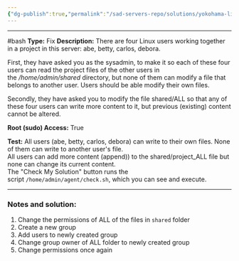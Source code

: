 ```yaml
---
{"dg-publish":true,"permalink":"/sad-servers-repo/solutions/yokohama-linux-users-working-together/"}
---
```


---
#bash 
**Type:** Fix
**Description:** There are four Linux users working together in a project in this server: abe, betty, carlos, debora.  
  
First, they have asked you as the sysadmin, to make it so each of these four users can read the project files of the other users in the _/home/admin/shared_ directory, but none of them can modify a file that belongs to another user. Users should be able modify their own files.  
  
Secondly, they have asked you to modify the file shared/ALL so that any of these four users can write more content to it, but previous (existing) content cannot be altered.

**Root (sudo) Access:** True

**Test:** All users (abe, betty, carlos, debora) can write to their own files. None of them can write to another user's file.  
All users can add more content (append)) to the shared/project_ALL file but none can change its current content.  
The "Check My Solution" button runs the script `/home/admin/agent/check.sh`, which you can see and execute.

---
### Notes and solution:

1. Change the permissions of ALL of the files in `shared` folder
2. Create a new group
3. Add users to newly created group
4. Change group owner of ALL folder to newly created group
5. Change permissions once again